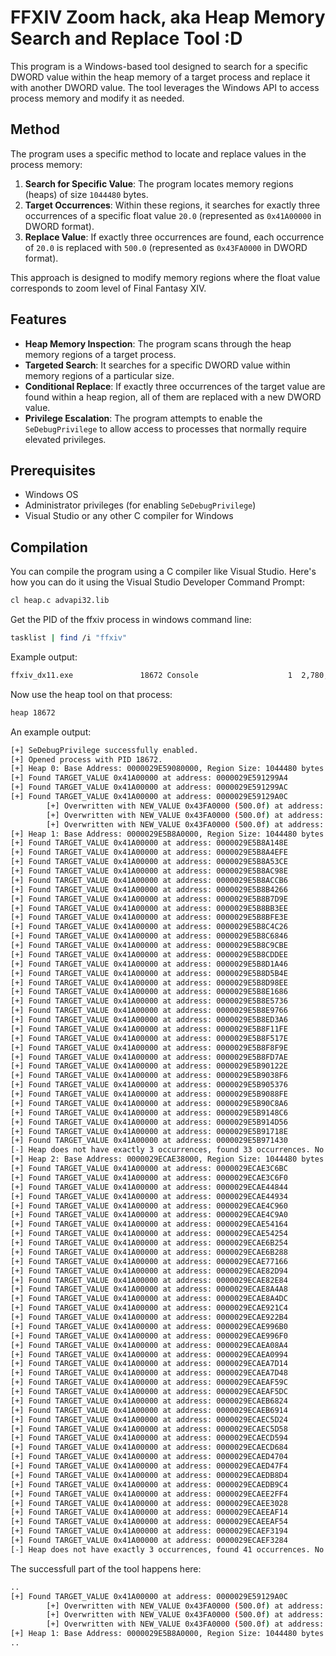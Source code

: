 # FFXIV Zoom hack, aka Heap Memory Search and Replace Tool :D

This program is a Windows-based tool designed to search for a specific DWORD value within the heap memory of a target process and replace it with another DWORD value. The tool leverages the Windows API to access process memory and modify it as needed.

## Method

The program uses a specific method to locate and replace values in the process memory:

1. **Search for Specific Value**: The program locates memory regions (heaps) of size `1044480` bytes.
2. **Target Occurrences**: Within these regions, it searches for exactly three occurrences of a specific float value `20.0` (represented as `0x41A00000` in DWORD format).
3. **Replace Value**: If exactly three occurrences are found, each occurrence of `20.0` is replaced with `500.0` (represented as `0x43FA0000` in DWORD format).

This approach is designed to modify memory regions where the float value corresponds to zoom level of Final Fantasy XIV.

## Features

- **Heap Memory Inspection**: The program scans through the heap memory regions of a target process.
- **Targeted Search**: It searches for a specific DWORD value within memory regions of a particular size.
- **Conditional Replace**: If exactly three occurrences of the target value are found within a heap region, all of them are replaced with a new DWORD value.
- **Privilege Escalation**: The program attempts to enable the `SeDebugPrivilege` to allow access to processes that normally require elevated privileges.

## Prerequisites

- Windows OS
- Administrator privileges (for enabling `SeDebugPrivilege`)
- Visual Studio or any other C compiler for Windows

## Compilation

You can compile the program using a C compiler like Visual Studio. Here's how you can do it using the Visual Studio Developer Command Prompt:

```sh
cl heap.c advapi32.lib
```

Get the PID of the ffxiv process in windows command line:
```sh
tasklist | find /i "ffxiv"
```
Example output:
```sh
ffxiv_dx11.exe               18672 Console                    1  2,780,004 K
```

Now use the heap tool on that process:
```sh
heap 18672
```

An example output:
```sh
[+] SeDebugPrivilege successfully enabled.
[+] Opened process with PID 18672.
[+] Heap 0: Base Address: 0000029E59080000, Region Size: 1044480 bytes
[+] Found TARGET_VALUE 0x41A00000 at address: 0000029E591299A4
[+] Found TARGET_VALUE 0x41A00000 at address: 0000029E591299AC
[+] Found TARGET_VALUE 0x41A00000 at address: 0000029E59129A0C
        [+] Overwritten with NEW_VALUE 0x43FA0000 (500.0f) at address: 0000029E591299A4
        [+] Overwritten with NEW_VALUE 0x43FA0000 (500.0f) at address: 0000029E591299AC
        [+] Overwritten with NEW_VALUE 0x43FA0000 (500.0f) at address: 0000029E59129A0C
[+] Heap 1: Base Address: 0000029E5B8A0000, Region Size: 1044480 bytes
[+] Found TARGET_VALUE 0x41A00000 at address: 0000029E5B8A148E
[+] Found TARGET_VALUE 0x41A00000 at address: 0000029E5B8A4EFE
[+] Found TARGET_VALUE 0x41A00000 at address: 0000029E5B8A53CE
[+] Found TARGET_VALUE 0x41A00000 at address: 0000029E5B8AC98E
[+] Found TARGET_VALUE 0x41A00000 at address: 0000029E5B8ACCB6
[+] Found TARGET_VALUE 0x41A00000 at address: 0000029E5B8B4266
[+] Found TARGET_VALUE 0x41A00000 at address: 0000029E5B8B7D9E
[+] Found TARGET_VALUE 0x41A00000 at address: 0000029E5B8BB3EE
[+] Found TARGET_VALUE 0x41A00000 at address: 0000029E5B8BFE3E
[+] Found TARGET_VALUE 0x41A00000 at address: 0000029E5B8C4C26
[+] Found TARGET_VALUE 0x41A00000 at address: 0000029E5B8C6846
[+] Found TARGET_VALUE 0x41A00000 at address: 0000029E5B8C9CBE
[+] Found TARGET_VALUE 0x41A00000 at address: 0000029E5B8CDDEE
[+] Found TARGET_VALUE 0x41A00000 at address: 0000029E5B8D1A46
[+] Found TARGET_VALUE 0x41A00000 at address: 0000029E5B8D5B4E
[+] Found TARGET_VALUE 0x41A00000 at address: 0000029E5B8D98EE
[+] Found TARGET_VALUE 0x41A00000 at address: 0000029E5B8E1686
[+] Found TARGET_VALUE 0x41A00000 at address: 0000029E5B8E5736
[+] Found TARGET_VALUE 0x41A00000 at address: 0000029E5B8E9766
[+] Found TARGET_VALUE 0x41A00000 at address: 0000029E5B8ED3A6
[+] Found TARGET_VALUE 0x41A00000 at address: 0000029E5B8F11FE
[+] Found TARGET_VALUE 0x41A00000 at address: 0000029E5B8F517E
[+] Found TARGET_VALUE 0x41A00000 at address: 0000029E5B8F8F9E
[+] Found TARGET_VALUE 0x41A00000 at address: 0000029E5B8FD7AE
[+] Found TARGET_VALUE 0x41A00000 at address: 0000029E5B90122E
[+] Found TARGET_VALUE 0x41A00000 at address: 0000029E5B9038F6
[+] Found TARGET_VALUE 0x41A00000 at address: 0000029E5B905376
[+] Found TARGET_VALUE 0x41A00000 at address: 0000029E5B9088FE
[+] Found TARGET_VALUE 0x41A00000 at address: 0000029E5B90C8A6
[+] Found TARGET_VALUE 0x41A00000 at address: 0000029E5B9148C6
[+] Found TARGET_VALUE 0x41A00000 at address: 0000029E5B914D56
[+] Found TARGET_VALUE 0x41A00000 at address: 0000029E5B91718E
[+] Found TARGET_VALUE 0x41A00000 at address: 0000029E5B971430
[-] Heap does not have exactly 3 occurrences, found 33 occurrences. No changes made.
[+] Heap 2: Base Address: 0000029ECAE38000, Region Size: 1044480 bytes
[+] Found TARGET_VALUE 0x41A00000 at address: 0000029ECAE3C6BC
[+] Found TARGET_VALUE 0x41A00000 at address: 0000029ECAE3C6F0
[+] Found TARGET_VALUE 0x41A00000 at address: 0000029ECAE44844
[+] Found TARGET_VALUE 0x41A00000 at address: 0000029ECAE44934
[+] Found TARGET_VALUE 0x41A00000 at address: 0000029ECAE4C960
[+] Found TARGET_VALUE 0x41A00000 at address: 0000029ECAE4C9A0
[+] Found TARGET_VALUE 0x41A00000 at address: 0000029ECAE54164
[+] Found TARGET_VALUE 0x41A00000 at address: 0000029ECAE54254
[+] Found TARGET_VALUE 0x41A00000 at address: 0000029ECAE6B254
[+] Found TARGET_VALUE 0x41A00000 at address: 0000029ECAE6B288
[+] Found TARGET_VALUE 0x41A00000 at address: 0000029ECAE77166
[+] Found TARGET_VALUE 0x41A00000 at address: 0000029ECAE82D94
[+] Found TARGET_VALUE 0x41A00000 at address: 0000029ECAE82E84
[+] Found TARGET_VALUE 0x41A00000 at address: 0000029ECAE8A4A8
[+] Found TARGET_VALUE 0x41A00000 at address: 0000029ECAE8A4DC
[+] Found TARGET_VALUE 0x41A00000 at address: 0000029ECAE921C4
[+] Found TARGET_VALUE 0x41A00000 at address: 0000029ECAE922B4
[+] Found TARGET_VALUE 0x41A00000 at address: 0000029ECAE996B0
[+] Found TARGET_VALUE 0x41A00000 at address: 0000029ECAE996F0
[+] Found TARGET_VALUE 0x41A00000 at address: 0000029ECAEA08A4
[+] Found TARGET_VALUE 0x41A00000 at address: 0000029ECAEA0994
[+] Found TARGET_VALUE 0x41A00000 at address: 0000029ECAEA7D14
[+] Found TARGET_VALUE 0x41A00000 at address: 0000029ECAEA7D48
[+] Found TARGET_VALUE 0x41A00000 at address: 0000029ECAEAF59C
[+] Found TARGET_VALUE 0x41A00000 at address: 0000029ECAEAF5DC
[+] Found TARGET_VALUE 0x41A00000 at address: 0000029ECAEB6824
[+] Found TARGET_VALUE 0x41A00000 at address: 0000029ECAEB6914
[+] Found TARGET_VALUE 0x41A00000 at address: 0000029ECAEC5D24
[+] Found TARGET_VALUE 0x41A00000 at address: 0000029ECAEC5D58
[+] Found TARGET_VALUE 0x41A00000 at address: 0000029ECAECD594
[+] Found TARGET_VALUE 0x41A00000 at address: 0000029ECAECD684
[+] Found TARGET_VALUE 0x41A00000 at address: 0000029ECAED4704
[+] Found TARGET_VALUE 0x41A00000 at address: 0000029ECAED47F4
[+] Found TARGET_VALUE 0x41A00000 at address: 0000029ECAEDB8D4
[+] Found TARGET_VALUE 0x41A00000 at address: 0000029ECAEDB9C4
[+] Found TARGET_VALUE 0x41A00000 at address: 0000029ECAEE2FF4
[+] Found TARGET_VALUE 0x41A00000 at address: 0000029ECAEE3028
[+] Found TARGET_VALUE 0x41A00000 at address: 0000029ECAEEAF14
[+] Found TARGET_VALUE 0x41A00000 at address: 0000029ECAEEAF54
[+] Found TARGET_VALUE 0x41A00000 at address: 0000029ECAEF3194
[+] Found TARGET_VALUE 0x41A00000 at address: 0000029ECAEF3284
[-] Heap does not have exactly 3 occurrences, found 41 occurrences. No changes made.
```

The successfull part of the tool happens here:
```sh
..
[+] Found TARGET_VALUE 0x41A00000 at address: 0000029E59129A0C
        [+] Overwritten with NEW_VALUE 0x43FA0000 (500.0f) at address: 0000029E591299A4
        [+] Overwritten with NEW_VALUE 0x43FA0000 (500.0f) at address: 0000029E591299AC
        [+] Overwritten with NEW_VALUE 0x43FA0000 (500.0f) at address: 0000029E59129A0C
[+] Heap 1: Base Address: 0000029E5B8A0000, Region Size: 1044480 bytes
..
```
